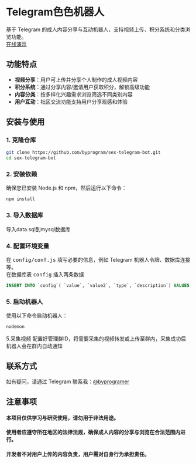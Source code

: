 # Telegram色色机器人

基于 Telegram 的成人内容分享与互动机器人，支持视频上传、积分系统和分类浏览功能。<br>
[在线演示]([@](https://t.me/)sese8_bot)

## 功能特点

- **视频分享**：用户可上传并分享个人制作的成人视频内容
- **积分系统**：通过分享内容/邀请用户获取积分，解锁高级功能
- **内容分类**：按多样化兴趣需求浏览筛选不同类别内容
- **用户互动**：社区交流功能支持用户分享观感和体验

## 安装与使用

### 1. 克隆仓库
```bash
git clone https://github.com/byprogram/sex-telegram-bot.git
cd sex-telegram-bot
```
### 2. 安装依赖
确保您已安装 Node.js 和 npm，然后运行以下命令：

```bash
npm install
```
### 3. 导入数据库
导入data.sql到mysql数据库

### 4. 配置环境变量
在 <kbd>config/conf.js</kbd> 填写必要的信息，例如 Telegram 机器人令牌、数据库连接等。<br>
在数据库表 <kbd>config</kbd> 插入两条数据 
```sql 
INSERT INTO `config`( `value`, `value2`, `type`, `description`) VALUES ('机器人token','机器人用户名','sese_bot_token','任意备注');INSERT INTO `config`( `value`, `type`, `description`) VALUES ('采集群ID','tg_admin_groupid','任意备注');
```

### 5. 启动机器人
使用以下命令启动机器人：

```bash
nodemon
```

5.采集视频
配置好管理群ID，将需要采集的视频转发或上传至群内，采集成功后机器人会在群内自动通知

## 联系方式
如有疑问，请通过 Telegram 联系我：[@byprogramer](https://t.me/byprogramer)

## 注意事项
#### 本项目仅供学习与研究使用，请勿用于非法用途。
#### 使用者应遵守所在地区的法律法规，确保成人内容的分享与浏览在合法范围内进行。
#### 开发者不对用户上传的内容负责，用户需对自身行为承担责任。
